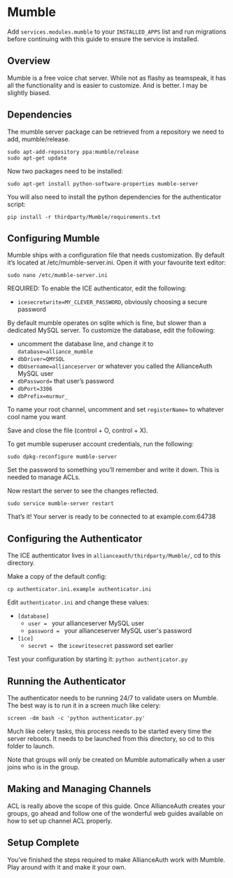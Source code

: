 # Mumble

Add `services.modules.mumble` to your `INSTALLED_APPS` list and run migrations before continuing with this guide to ensure the service is installed.

## Overview
Mumble is a free voice chat server. While not as flashy as teamspeak, it has all the functionality and is easier to customize. And is better. I may be slightly biased.

## Dependencies
The mumble server package can be retrieved from a repository we need to add, mumble/release.

    sudo apt-add-repository ppa:mumble/release
    sudo apt-get update

Now two packages need to be installed:

    sudo apt-get install python-software-properties mumble-server
    
You will also need to install the python dependencies for the authenticator script:
    
    pip install -r thirdparty/Mumble/requirements.txt

## Configuring Mumble
Mumble ships with a configuration file that needs customization. By default it’s located at /etc/mumble-server.ini. Open it with your favourite text editor:

    sudo nano /etc/mumble-server.ini

REQUIRED: To enable the ICE authenticator, edit the following:

 - `icesecretwrite=MY_CLEVER_PASSWORD`, obviously choosing a secure password

By default mumble operates on sqlite which is fine, but slower than a dedicated MySQL server. To customize the database, edit the following:

 - uncomment the database line, and change it to `database=alliance_mumble`
 - `dbDriver=QMYSQL`
 - `dbUsername=allianceserver` or whatever you called the AllianceAuth MySQL user
 - `dbPassword=` that user’s password
 - `dbPort=3306`
 - `dbPrefix=murmur_`

To name your root channel, uncomment and set `registerName=` to whatever cool name you want

Save and close the file (control + O, control + X).

To get mumble superuser account credentials, run the following:

    sudo dpkg-reconfigure mumble-server

Set the password to something you’ll remember and write it down. This is needed to manage ACLs.

Now restart the server to see the changes reflected.

    sudo service mumble-server restart

That’s it! Your server is ready to be connected to at example.com:64738

## Configuring the Authenticator

The ICE authenticator lives in `allianceauth/thirdparty/Mumble/`, cd to this directory.

Make a copy of the default config:

    cp authenticator.ini.example authenticator.ini

Edit `authenticator.ini` and change these values:

 - `[database]`
   - `user = ` your allianceserver MySQL user
   - `password = ` your allianceserver MySQL user's password
 - `[ice]`
   - `secret = ` the `icewritesecret` password set earlier

Test your configuration by starting it: `python authenticator.py`

## Running the Authenticator

The authenticator needs to be running 24/7 to validate users on Mumble. The best way is to run it in a screen much like celery:

    screen -dm bash -c 'python authenticator.py'

Much like celery tasks, this process needs to be started every time the server reboots. It needs to be launched from this directory, so cd to this folder to launch.

Note that groups will only be created on Mumble automatically when a user joins who is in the group.

## Making and Managing Channels
ACL is really above the scope of this guide. Once AllianceAuth creates your groups, go ahead and follow one of the wonderful web guides available on how to set up channel ACL properly.

## Setup Complete
You’ve finished the steps required to make AllianceAuth work with Mumble. Play around with it and make it your own.
